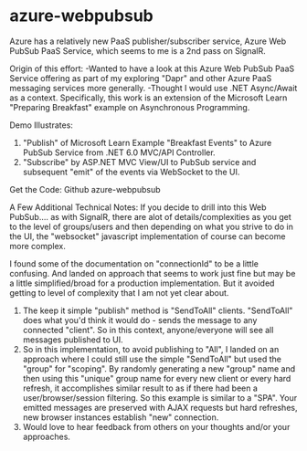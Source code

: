 # azure-webpubsub

Azure has a relatively new PaaS publisher/subscriber service, Azure Web PubSub PaaS Service, which seems to me is a 2nd pass on SignalR.

Origin of this effort:
-Wanted to have a look at this Azure Web PubSub PaaS Service offering as part of my exploring "Dapr" and other Azure PaaS messaging services more generally.
-Thought I would use .NET Async/Await as a context. Specifically, this work is an extension of the Microsoft Learn "Preparing Breakfast" example on Asynchronous Programming.

Demo Illustrates:
1. "Publish" of Microsoft Learn Example "Breakfast Events" to Azure PubSub Service from .NET 6.0 MVC/API Controller.
2. "Subscribe" by ASP.NET MVC View/UI to PubSub service and subsequent "emit" of the events via WebSocket to the UI.

Get the Code:
Github azure-webpubsub



A Few Additional Technical Notes:
If you decide to drill into this Web PubSub.... as with SignalR, there are alot of details/complexities as you get to the level of groups/users and then depending on what you strive to do in the UI, the "websocket" javascript implementation of course can become more complex.



I found some of the documentation on "connectionId" to be a little confusing. And landed on approach that seems to work just fine but may be a little simplified/broad for a production implementation. But it avoided getting to level of complexity that I am not yet clear about.

1. The keep it simple "publish" method is "SendToAll" clients. "SendToAll" does what you'd think it would do - sends the message to any connected "client". So in this context, anyone/everyone will see all messages published to UI.
2. So in this implementation, to avoid publishing to "All", I landed on an approach where I could still use the simple "SendToAll" but used the "group" for "scoping". By randomly generating a new "group" name and then using this "unique" group name for every new client or every hard refresh, it accomplishes similar result to as if there had been a user/browser/session filtering. So this example is similar to a "SPA". Your emitted messages are preserved with AJAX requests but hard refreshes, new browser instances establish "new" connection.
3. Would love to hear feedback from others on your thoughts and/or your approaches.
